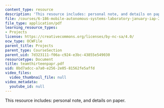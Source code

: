 ```yaml
---
content_type: resource
description: 'This resource includes: personal note, and details on paper.'
file: /courses/6-186-mobile-autonomous-systems-laboratory-january-iap-2005/8bd7adcca7a0e2562e0581562fe5affd_teamthirteenpapr.pdf
file_type: application/pdf
learning_resource_types:
- Projects
license: https://creativecommons.org/licenses/by-nc-sa/4.0/
ocw_type: OCWFile
parent_title: Projects
parent_type: CourseSection
parent_uid: 7d323111-f06a-c924-e3bc-43855e549030
resourcetype: Document
title: teamthirteenpapr.pdf
uid: 8bd7adcc-a7a0-e256-2e05-81562fe5affd
video_files:
  video_thumbnail_file: null
video_metadata:
  youtube_id: null
---
```

This resource includes: personal note, and details on paper.